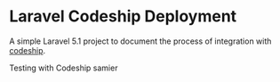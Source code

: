 # Laravel Codeship Deployment

A simple Laravel 5.1 project to document the process of integration with [codeship](https://www.codeship.com).

Testing with Codeship samier
